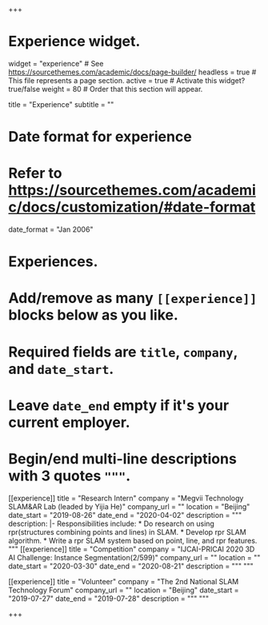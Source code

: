 +++
# Experience widget.
widget = "experience"  # See https://sourcethemes.com/academic/docs/page-builder/
headless = true  # This file represents a page section.
active = true  # Activate this widget? true/false
weight = 80  # Order that this section will appear.

title = "Experience"
subtitle = ""

# Date format for experience
#   Refer to https://sourcethemes.com/academic/docs/customization/#date-format
date_format = "Jan 2006"

# Experiences.
#   Add/remove as many `[[experience]]` blocks below as you like.
#   Required fields are `title`, `company`, and `date_start`.
#   Leave `date_end` empty if it's your current employer.
#   Begin/end multi-line descriptions with 3 quotes `"""`.
[[experience]]
  title = "Research Intern"
  company = "Megvii Technology SLAM&AR Lab (leaded by Yijia He)"
  company_url = ""
  location = "Beijing"
  date_start = "2019-08-26"
  date_end = "2020-04-02"
  description = """ 
  description: |-
    Responsibilities include:
    * Do research on using rpr(structures combining points and lines) in SLAM.
    * Develop rpr SLAM algorithm.
    * Write a rpr SLAM system based on point, line, and rpr features.
	"""
[[experience]]
  title = "Competition"
  company = "IJCAI-PRICAI 2020 3D AI Challenge: Instance Segmentation(2/599)"
  company_url = ""
  location = ""
  date_start = "2020-03-30"
  date_end = "2020-08-21"
  description = """ """

[[experience]]
  title = "Volunteer"
  company = "The 2nd National SLAM Technology Forum"
  company_url = ""
  location = "Beijing"
  date_start = "2019-07-27"
  date_end = "2019-07-28"
  description = """ """

+++
